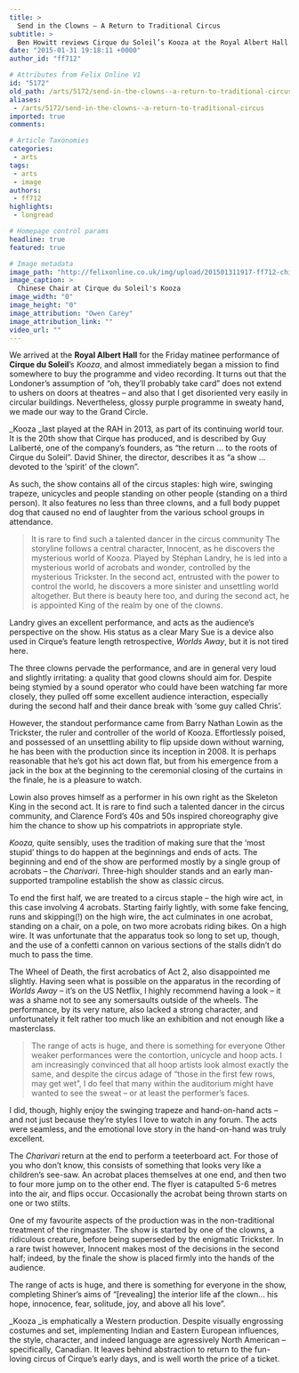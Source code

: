```yaml
---
title: >
  Send in the Clowns — A Return to Traditional Circus
subtitle: >
  Ben Howitt reviews Cirque du Soleil’s Kooza at the Royal Albert Hall
date: "2015-01-31 19:18:11 +0000"
author_id: "ff712"

# Attributes from Felix Online V1
id: "5172"
old_path: /arts/5172/send-in-the-clowns--a-return-to-traditional-circus
aliases:
 - /arts/5172/send-in-the-clowns--a-return-to-traditional-circus
imported: true
comments:

# Article Taxonomies
categories:
 - arts
tags:
 - arts
 - image
authors:
 - ff712
highlights:
 - longread

# Homepage control params
headline: true
featured: true

# Image metadata
image_path: "http://felixonline.co.uk/img/upload/201501311917-ff712-chinese-chair,-picture-credit-owen-carey-a.jpg"
image_caption: >
  Chinese Chair at Cirque du Soleil's Kooza
image_width: "0"
image_height: "0"
image_attribution: "Owen Carey"
image_attribution_link: ""
video_url: ""
---
```


We arrived at the __Royal Albert Hall__ for the Friday matinee performance of __Cirque du Soleil__’s _Kooza_, and almost immediately began a mission to find somewhere to buy the programme and video recording. It turns out that the Londoner’s assumption of “oh, they’ll probably take card” does not extend to ushers on doors at theatres – and also that I get disoriented very easily in circular buildings. Nevertheless, glossy purple programme in sweaty hand, we made our way to the Grand Circle.

_Kooza _last played at the RAH in 2013, as part of its continuing world tour. It is the 20th show that Cirque has produced, and is described by Guy Laliberté, one of the company’s founders, as “the return ... to the roots of Cirque du Soleil”. David Shiner, the director, describes it as “a show ... devoted to the ‘spirit’ of the clown”.

As such, the show contains all of the circus staples: high wire, swinging trapeze, unicycles and people standing on other people (standing on a third person). It also features no less than three clowns, and a full body puppet dog that caused no end of laughter from the various school groups in attendance.
> It is rare to find such a talented dancer in the circus community
The storyline follows a central character, Innocent, as he discovers the mysterious world of Kooza. Played by Stéphan Landry, he is led into a mysterious world of acrobats and wonder, controlled by the mysterious Trickster. In the second act, entrusted with the power to control the world, he discovers a more sinister and unsettling world altogether. But there is beauty here too, and during the second act, he is appointed King of the realm by one of the clowns.

Landry gives an excellent performance, and acts as the audience’s perspective on the show. His status as a clear Mary Sue is a device also used in Cirque’s feature length retrospective, _Worlds Away_, but it is not tired here.

The three clowns pervade the performance, and are in general very loud and slightly irritating: a quality that good clowns should aim for. Despite being stymied by a sound operator who could have been watching far more closely, they pulled off some excellent audience interaction, especially during the second half and their dance break with ‘some guy called Chris’.

However, the standout performance came from Barry Nathan Lowin as the Trickster, the ruler and controller of the world of Kooza. Effortlessly poised, and possessed of an unsettling ability to flip upside down without warning, he has been with the production since its inception in 2008. It is perhaps reasonable that he’s got his act down flat, but from his emergence from a jack in the box at the beginning to the ceremonial closing of the curtains in the finale, he is a pleasure to watch.

Lowin also proves himself as a performer in his own right as the Skeleton King in the second act. It is rare to find such a talented dancer in the circus community, and Clarence Ford’s 40s and 50s inspired choreography give him the chance to show up his compatriots in appropriate style.

_Kooza,_ quite sensibly, uses the tradition of making sure that the ‘most stupid’ things to do happen at the beginnings and ends of acts. The beginning and end of the show are performed mostly by a single group of acrobats – the _Charivari_. Three-high shoulder stands and an early man-supported trampoline establish the show as classic circus.

To end the first half, we are treated to a circus staple – the high wire act, in this case involving 4 acrobats. Starting fairly lightly, with some fake fencing, runs and skipping(!) on the high wire, the act culminates in one acrobat, standing on a chair, on a pole, on two more acrobats riding bikes. On a high wire. It was unfortunate that the apparatus took so long to set up, though, and the use of a confetti cannon on various sections of the stalls didn’t do much to pass the time.

The Wheel of Death, the first acrobatics of Act 2, also disappointed me slightly. Having seen what is possible on the apparatus in the recording of _Worlds Away_ – it’s on the US Netflix, I highly recommend having a look – it was a shame not to see any somersaults outside of the wheels. The performance, by its very nature, also lacked a strong character, and unfortunately it felt rather too much like an exhibition and not enough like a masterclass.
> The range of acts is huge, and there is something for everyone
Other weaker performances were the contortion, unicycle and hoop acts. I am increasingly convinced that all hoop artists look almost exactly the same, and despite the circus adage of “those in the first few rows, may get wet”, I do feel that many within the auditorium might have wanted to see the sweat – or at least the performer’s faces.

I did, though, highly enjoy the swinging trapeze and hand-on-hand acts – and not just because they’re styles I love to watch in any forum. The acts were seamless, and the emotional love story in the hand-on-hand was truly excellent.

The _Charivari_ return at the end to perform a teeterboard act. For those of you who don’t know, this consists of something that looks very like a children’s see-saw. An acrobat places themselves at one end, and then two to four more jump on to the other end. The flyer is catapulted 5-6 metres into the air, and flips occur. Occasionally the acrobat being thrown starts on one or two stilts.

One of my favourite aspects of the production was in the non-traditional treatment of the ringmaster. The show is started by one of the clowns, a ridiculous creature, before being superseded by the enigmatic Trickster. In a rare twist however, Innocent makes most of the decisions in the second half; indeed, by the finale the show is placed firmly into the hands of the audience.

The range of acts is huge, and there is something for everyone in the show, completing Shiner’s aims of “[revealing] the interior life af the clown… his hope, innocence, fear, solitude, joy, and above all his love”.

_Kooza _is emphatically a Western production. Despite visually engrossing costumes and set, implementing Indian and Eastern European influences, the style, character, and indeed language are agressively North American – specifically, Canadian. It leaves behind abstraction to return to the fun-loving circus of Cirque’s early days, and is well worth the price of a ticket.
